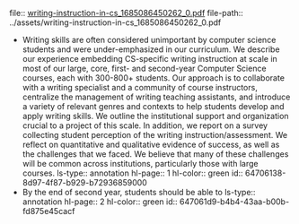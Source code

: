 file:: [writing-instruction-in-cs_1685086450262_0.pdf](../assets/writing-instruction-in-cs_1685086450262_0.pdf)
file-path:: ../assets/writing-instruction-in-cs_1685086450262_0.pdf

- Writing skills are often considered unimportant by computer science students and were under-emphasized in our curriculum. We describe our experience embedding CS-specific writing instruction at scale in most of our large, core, first- and second-year Computer Science courses, each with 300-800+ students. Our approach is to collaborate with a writing specialist and a community of course instructors, centralize the management of writing teaching assistants, and introduce a variety of relevant genres and contexts to help students develop and apply writing skills. We outline the institutional support and organization crucial to a project of this scale. In addition, we report on a survey collecting student perception of the writing instruction/assessment. We reflect on quantitative and qualitative evidence of success, as well as the challenges that we faced. We believe that many of these challenges will be common across institutions, particularly those with large courses.
  ls-type:: annotation
  hl-page:: 1
  hl-color:: green
  id:: 64706138-8d97-4f87-b929-b72936859000
- By the end of second year, students should be able to
  ls-type:: annotation
  hl-page:: 2
  hl-color:: green
  id:: 647061d9-b4b4-43aa-b00b-fd875e45cacf
